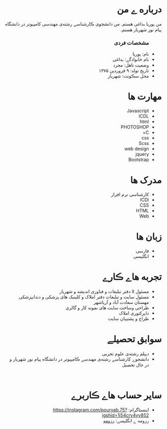 <div dir="rtl">
  <img src="" />
  <h1> درباره ے من</h1>
  <p> من پوریا بداغی هستم. من دانشجوی ڪارشناسے رشته‌ی مهندسی کامپیوتر در دانشگاه پیام نور شهریار هستم.</p>
  
  <ul>
    <h3> مشخصات فردی</h3>
  <li>نام: پوریا</li>
  <li>نام خانوادگے: بداغی</li>
  <li>وضعیت تاهل: مجرد</li>
  <li>تاریخ تولد: ۹ فروردین ۱۳۷۵</li>
  <li>محل سڪونت: شهریار</li>
</ul>

  
<h1>مهارت ها</h1>

<ul>
  <li>Javascript</li>
  <li>ICDL</li>
  <li>html</li>
  <li>PHOTOSHOP</li>
  <li>C+</li>
  <li>css</li>
  <li>Scss</li>
  <li>web design</li> 
  <li>jquery</li>
  <li>Bootstrap</li>

</ul>

<h1> مدرک ها</h1>
<ul>
  <li>کارشناسی نرم افزار</li>
  <li>ICDl</li>
  <li>CSS</li>
  <li>HTML</li>
  <li>Web</li>
</ul>

<h1> زبان ها</h1>
<ul>
  <li>فارسی</li>
  <li>انگلیسی</li>
</ul>

<h1> تجربه هاے ڪارے </h1>
<ul>
   <li>مسئول it دفتر تبلیغات و فناوری اندیشه و شهریار</li>
   <li>مسئول سایت و تبلیغات دفتر املاک و کلینیک های پزشکی و دندانپزشکی مهستان سعادت آباد و آریاشهر</li>
   <li>طراحی وساخت سایت های نمونه کار و گالری</li>
   <li>دایرکتوری املاک</li>
   <li>طراح و پشتیبان سایت</li>
</ul>

<h1> سوابق تحصیلے </h1>
<ul>
   <li>دیپلم رشته‌‌ی علوم تجربی</li>
   <li> دانشجوے کارشناسے رشته‌ی مهندسے ڪامپیوتر در دانشگاه پیام نور شهریار و در حال تحصیل</li>
</ul>

<br/>

<h1> سایر حساب هاے ڪاربرے </h1>
<ul>
  <li>اینستاگرام: <a href="https://instagram.com/pouryab.75?igshid=1j54cry4yy852">https://instagram.com/pouryab.75?igshid=1j54cry4yy852</a></li>
 
  <li>رزومه ے انگلیسے: <a href="https://pouryab75.github.io/pouryabodaghi-resume/"> رزومه </a></li>
</ul>
